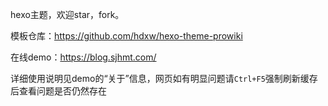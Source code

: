 hexo主题，欢迎star，fork。

模板仓库：https://github.com/hdxw/hexo-theme-prowiki

在线demo：<a href="https://blog.sjhmt.com/" target="_blank">https://blog.sjhmt.com/</a>

详细使用说明见demo的“关于”信息，网页如有明显问题请`Ctrl+F5`强制刷新缓存后查看问题是否仍然存在
